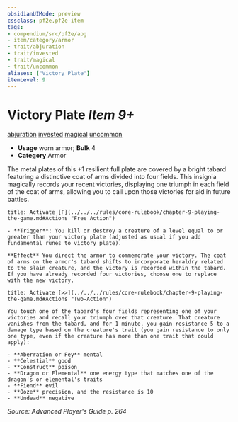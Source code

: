 ```yaml
---
obsidianUIMode: preview
cssclass: pf2e,pf2e-item
tags:
- compendium/src/pf2e/apg
- item/category/armor
- trait/abjuration
- trait/invested
- trait/magical
- trait/uncommon
aliases: ["Victory Plate"]
itemLevel: 9
---
```

# Victory Plate *Item 9+*  
[abjuration](../../../rules/traits/abjuration.md)  [invested](../../../rules/traits/invested.md)  [magical](../../../rules/traits/magical.md)  [uncommon](../../../rules/traits/uncommon.md)  

- **Usage** worn armor; **Bulk** 4
- **Category** Armor

The metal plates of this +1 resilient full plate are covered by a bright tabard featuring a distinctive coat of arms divided into four fields. This insignia magically records your recent victories, displaying one triumph in each field of the coat of arms, allowing you to call upon those victories for aid in future battles.

```ad-embed-ability
title: Activate [F](../../../rules/core-rulebook/chapter-9-playing-the-game.md#Actions "Free Action")

- **Trigger**: You kill or destroy a creature of a level equal to or greater than your victory plate (adjusted as usual if you add fundamental runes to victory plate).

**Effect** You direct the armor to commemorate your victory. The coat of arms on the armor's tabard shifts to incorporate heraldry related to the slain creature, and the victory is recorded within the tabard. If you have already recorded four victories, choose one to replace with the new victory.
```

```ad-embed-ability
title: Activate [>>](../../../rules/core-rulebook/chapter-9-playing-the-game.md#Actions "Two-Action")

You touch one of the tabard's four fields representing one of your victories and recall your triumph over that creature. That creature vanishes from the tabard, and for 1 minute, you gain resistance 5 to a damage type based on the creature's trait (you gain resistance to only one type, even if the creature has more than one trait that could apply):

- **Aberration or Fey** mental
- **Celestial** good
- **Construct** poison
- **Dragon or Elemental** one energy type that matches one of the dragon's or elemental's traits
- **Fiend** evil
- **Ooze** precision, and the resistance is 10
- **Undead** negative
```

*Source: Advanced Player's Guide p. 264*

